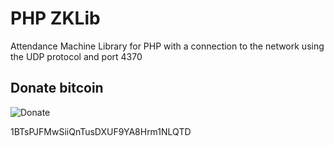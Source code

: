 # PHP ZKLib

Attendance Machine Library for PHP with a connection to the network using the UDP protocol and port 4370

## Donate bitcoin

![Donate](https://blockr.io/api/v1/address/Qr/1BTsPJFMwSiiQnTusDXUF9YA8Hrm1NLQTD)

1BTsPJFMwSiiQnTusDXUF9YA8Hrm1NLQTD
